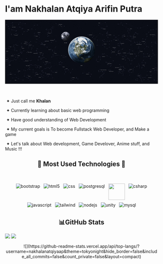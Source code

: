 
# I'am Nakhalan Atqiya Arifin Putra
<img src="./assets/bg3.jpg">


  <p align="right">

   &nbsp;
    
   &nbsp;&#10022; Just call me **Khalan**

   &nbsp;&#10022; Currently learning about basic web programming

   &nbsp;&#10022; Have good understanding of Web Development

   &nbsp;&#10022; My current goals is To become Fullstack Web Developer, and Make a game
   
   &nbsp;&#10022; Let's talk about Web development, Game Develover, Anime stuff, and Music !!!
   
  </p>

<h2 align="center">🌠 Most Used Technologies 🌠</h2>
<br>
<p align="center">
  
   <img src="https://cdn.jsdelivr.net/gh/devicons/devicon/icons/bootstrap/bootstrap-original-wordmark.svg" alt="bootstrap" width="54" height="54" style="vertical-align:top; margin:4px;">
    <img src="https://cdn.jsdelivr.net/gh/devicons/devicon/icons/html5/html5-original.svg" alt="html5" width="54" height="54" style="vertical-align:top; margin:4px;">
     <img src="https://cdn.jsdelivr.net/gh/devicons/devicon/icons/css3/css3-original.svg" alt="css" width="54" height="54" style="vertical-align:top; margin:4px;">
    <img src="https://cdn.jsdelivr.net/gh/devicons/devicon/icons/postgresql/postgresql-original.svg" alt="postgresql" width="54" height="54" style="vertical-align:top; margin:4px;">
    <img src="https://cdn.jsdelivr.net/gh/devicons/devicon/icons/cplusplus/cplusplus-original.svg" width="54" height="54" style="vertical-align:top; margin:4px;">
    <img src="https://cdn.jsdelivr.net/gh/devicons/devicon/icons/csharp/csharp-original.svg"alt="csharp" width="54" height="54" style="vertical-align:top; margin:4px;">
    <img src="https://cdn.jsdelivr.net/gh/devicons/devicon/icons/javascript/javascript-original.svg" alt="javascript" width="54" height="54" style="vertical-align:top; margin:4px;">
    <img src="https://cdn.jsdelivr.net/gh/devicons/devicon/icons/tailwindcss/tailwindcss-original-wordmark.svg" alt="tailwind" width="54" height="54" style="vertical-align:top; margin:4px;">
    <img src="https://cdn.jsdelivr.net/gh/devicons/devicon/icons/nodejs/nodejs-original.svg" alt="nodejs" width="54" height="54" style="vertical-align:top; margin:4px;">
    <img src="https://cdn.jsdelivr.net/gh/devicons/devicon/icons/unity/unity-original.svg" alt="unity" width="54" height="54" style="vertical-align:top; margin:4px;">
    <img src="https://cdn.jsdelivr.net/gh/devicons/devicon/icons/mysql/mysql-original.svg" alt="mysql" width="54" height="54" style="vertical-align:top; margin:4px;">

    
   <h2 align="center">📊GitHub Stats</h2>
   
![](https://github-readme-streak-stats.herokuapp.com/?user=nakhalanatqiyaap&theme=tokyonight&hide_border=false)
![](https://github-readme-stats.vercel.app/api?username=nakhalanatqiyaap&theme=tokyonight&hide_border=false&include_all_commits=false&count_private=false)<br/>
<div align="center">
![](https://github-readme-stats.vercel.app/api/top-langs/?username=nakhalanatqiyaap&theme=tokyonight&hide_border=false&include_all_commits=false&count_private=false&layout=compact)
</div>
</p>
<h2></h2>
<br><br><br><br><br>


